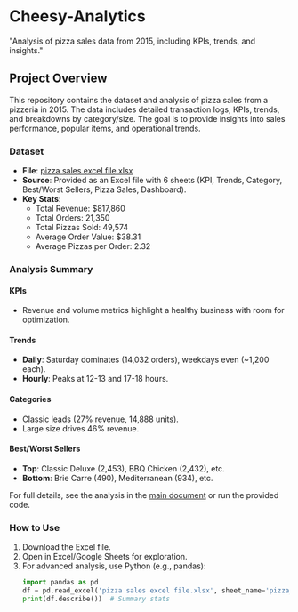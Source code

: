 # Cheesy-Analytics
"Analysis of pizza sales data from 2015, including KPIs, trends, and insights."

## Project Overview
This repository contains the dataset and analysis of pizza sales from a pizzeria in 2015. The data includes detailed transaction logs, KPIs, trends, and breakdowns by category/size. The goal is to provide insights into sales performance, popular items, and operational trends.

### Dataset
- **File**: [pizza sales excel file.xlsx](pizza%20sales%20excel%20file.xlsx)
- **Source**: Provided as an Excel file with 6 sheets (KPI, Trends, Category, Best/Worst Sellers, Pizza Sales, Dashboard).
- **Key Stats**:
  - Total Revenue: $817,860
  - Total Orders: 21,350
  - Total Pizzas Sold: 49,574
  - Average Order Value: $38.31
  - Average Pizzas per Order: 2.32

### Analysis Summary
#### KPIs
- Revenue and volume metrics highlight a healthy business with room for optimization.

#### Trends
- **Daily**: Saturday dominates (14,032 orders), weekdays even (~1,200 each).
- **Hourly**: Peaks at 12-13 and 17-18 hours.

#### Categories
- Classic leads (27% revenue, 14,888 units).
- Large size drives 46% revenue.

#### Best/Worst Sellers
- **Top**: Classic Deluxe (2,453), BBQ Chicken (2,432), etc.
- **Bottom**: Brie Carre (490), Mediterranean (934), etc.

For full details, see the analysis in the [main document](#) or run the provided code.

### How to Use
1. Download the Excel file.
2. Open in Excel/Google Sheets for exploration.
3. For advanced analysis, use Python (e.g., pandas):
   ```python
   import pandas as pd
   df = pd.read_excel('pizza sales excel file.xlsx', sheet_name='pizza_sales')
   print(df.describe())  # Summary stats
